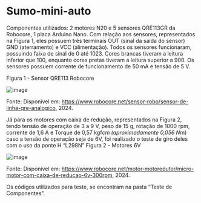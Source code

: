# Sumo-mini-auto
Componentes utilizados: 2 motores N20 e 5 sensores QRE113GR da Robocore, 1 placa Arduino Nano.
Com relação aos sensores, representados na Figura 1, eles possuem três terminais OUT (sinal da saída do sensor) GND (aterramento) e VCC (alimentação). Todos os sensores funcionaram, possuindo faixa de sinal de 0 até 1023. Cores brancas tiveram a leitura inferior que 100, enquanto cores pretas tiveram a leitura superior a 900. Os sensores possuem corrente de funcionamento de 50 mA e tensão de 5 V. 

Figura 1 - Sensor QRE113 Robocore

![image](https://github.com/ArenaBots-FESA/Sumo-mini-auto/assets/73361982/1e0a237c-5324-462c-858e-3e4dd0f62fb5)

Fonte: Disponível em: <https://www.robocore.net/sensor-robo/sensor-de-linha-qre-analogico>, 2024.

Já para os motores com caixa de redução, representados na Figura 2, tendo tensão de operação de 3 a 9 V, peso de 15 g, rotação de 1000 rpm, corrente de 1,6 A e Torque de 0,57 kgf*cm (aproximadamente 0,056 N*m) caso a tensão de operação seja de 6V, foi realizado o teste de giro deles com o uso da ponte H “L298N”
Figura 2 - Motores 6V

![image](https://github.com/ArenaBots-FESA/Sumo-mini-auto/assets/73361982/69a5fb26-950c-43a9-b781-741f63c1cd66)

Fonte: Disponível em: <https://www.robocore.net/motor-motoredutor/micro-motor-com-caixa-de-reducao-6v-300rpm>, 2024.

Os códigos utilizados para teste, se encontram na pasta “Teste de Componentes”.
